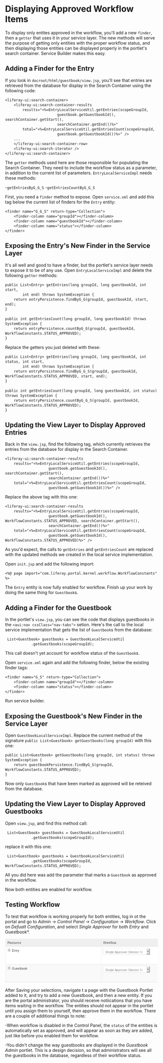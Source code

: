 # Displaying Approved Workflow Items

To display only entites approved in the workflow, you'll add a new `finder`,
then a `getter` that uses it in your service layer. The new methods will serve
the purpose of getting only entities with the proper workflow status, and then
displaying those entities can be displayed properly in the portlet's search
container. Service Builder makes this easy.

## Adding a Finder for the Entry

If you look in `docroot/html/guestbook/view.jsp`, you'll see that entries are
retrieved from the database for display in the Search Container using the
following code:

    <liferay-ui:search-container>
        <liferay-ui:search-container-results
            results="<%=EntryLocalServiceUtil.getEntries(scopeGroupId,
                            guestbook.getGuestbookId(), searchContainer.getStart(),
                            searchContainer.getEnd())%>"
            total="<%=EntryLocalServiceUtil.getEntriesCount(scopeGroupId,
                            guestbook.getGuestbookId())%>" />
        ...
        </liferay-ui:search-container-row>
        <liferay-ui:search-iterator />
    </liferay-ui:search-container>

The `getter` methods used here are those responsible for populating the Search
Container. They need to include the workflow status as a parameter, in addition
to the current list of parameters. `EntryLocalServiceImpl` needs these methods:

-`getEntriesByG_G_S`
-`getEntriesCountByG_G_S`

First, you need a `finder` method to expose. Open `service.xml` and add this
tag below the current list of finders for the `Entry` entity:

    <finder name="G_G_S" return-type="Collection">
        <finder-column name="groupId"></finder-column>
        <finder-column name="guestbookId"></finder-column>
        <finder-column name="status"></finder-column>
    </finder>

## Exposing the Entry's New Finder in the Service Layer

It's all well and good to have a finder, but the portlet's service layer needs
to expose it to be of any use. Open `EntryLocalServiceImpl` and delete the
following `getter` methods: 


	public List<Entry> getEntries(long groupId, long guestbookId, int start,
			int end) throws SystemException {
		return entryPersistence.findByG_G(groupId, guestbookId, start, end);
	}
	
	public int getEntriesCount(long groupId, long guestbookId) throws SystemException {
		return entryPersistence.countByG_G(groupId, guestbookId, WorkflowConstants.STATUS_APPROVED);
	}

Replace the getters you just deleted with these:

	public List<Entry> getEntries(long groupId, long guestbookId, int status, int start,
			int end) throws SystemException {
		return entryPersistence.findByG_G_S(groupId, guestbookId, WorkflowConstants.STATUS_APPROVED, start, end);
	}
	
	public int getEntriesCount(long groupId, long guestbookId, int status) throws SystemException {
		return entryPersistence.countByG_G_S(groupId, guestbookId, WorkflowConstants.STATUS_APPROVED);
	}

## Updating the View Layer to Display Approved Entries

Back in the `view.jsp`, find the following tag, which currently retrieves the
entries from the database for display in the Search Container.

	<liferay-ui:search-container-results
		results="<%=EntryLocalServiceUtil.getEntries(scopeGroupId,
						guestbook.getGuestbookId(), searchContainer.getStart(),
						searchContainer.getEnd())%>"
		total="<%=EntryLocalServiceUtil.getEntriesCount(scopeGroupId,
						guestbook.getGuestbookId())%>" />

Replace the above tag with this one:

	<liferay-ui:search-container-results
		results="<%=EntryLocalServiceUtil.getEntries(scopeGroupId,
						guestbook.getGuestbookId(), WorkflowConstants.STATUS_APPROVED, searchContainer.getStart(),
						searchContainer.getEnd())%>"
		total="<%=EntryLocalServiceUtil.getEntriesCount(scopeGroupId,
						guestbook.getGuestbookId(), WorkflowConstants.STATUS_APPROVED)%>" />

As you'd expect, the calls to `getEntries` and `getEntriesCount` are replaced
with the updated methods we created in the local service implementation. 

Open `init.jsp` and add the following import:

    <%@ page import="com.liferay.portal.kernel.workflow.WorkflowConstants" %>

The `Entry` entity is now fully enabled for workflow. Finish up your work by doing the same thing for `Guestbook`s.

## Adding a Finder for the Guestbook

In the portlet's `view.jsp`, you can see the code that displays guestbooks in
the `<aui:nav cssClass="nav-tabs">` setion. Here's the call to the local
service implementation that gets the list of `Guestbook`s from the database:

     List<Guestbook> guestbooks = GuestbookLocalServiceUtil
                .getGuestbooks(scopeGroupId);

This call doesn't yet account for workflow status of the `Guestbook`s.

Open `service.xml` again and add the following finder, below the existing
finder tags:

    <finder name="G_S" return-type="Collection">
        <finder-column name="groupId"></finder-column>
        <finder-column name="status"></finder-column>
    </finder>

Run service builder. 

## Exposing the Guestbook's New Finder in the Service Layer

Open `GuestbookLocalServiceImpl`. Replace the current method of the
signature `public List<Guestbook> getGuestbooks(long groupId)` with this one:

	public List<Guestbook> getGuestbooks(long groupId, int status) throws SystemException {
		return guestbookPersistence.findByG_S(groupId, WorkflowConstants.STATUS_APPROVED);
	}

Now only `Guestbook`s that have been marked as approved will be reteived from the database. 

## Updating the View Layer to Display Approved Guestbooks

Open `view.jsp`, and find this method call:

     List<Guestbook> guestbooks = GuestbookLocalServiceUtil
                .getGuestbooks(scopeGroupId);

replace it with this one:

     List<Guestbook> guestbooks = GuestbookLocalServiceUtil
                .getGuestbooks(scopeGroupId, WorkflowConstants.STATUS_APPROVED);

All you did here was add the parameter that marks a `Guestbook`
as approved in the workflow.

Now both entities are enabled for workflow.

## Testing Workflow

To test that workflow is working properly for both entities, log in ot the
portal and go to *Admin* &rarr; *Control Panel* &rarr; *Configuration*
&rarr; *Workflow*. Click on *Defualt Configuration*, and select 
*Single Approver* for both *Entry* and Guestbook*.

![Figure 1: Enable workflow for entities in the Control Panel.](../../images/test-workflow-1.png)

After Saving your selections, navigate t a page with the Guestbook Portlet
added to it, and try to add a new Guestbook, and then a new entity. If you
are the portal administrator, you should receive notiications that you have
items waiting in the workflow. The entities should not appear in the portlet
until you assign them to yourself, then approve them in the workflow. There
are a couple of additional things to note:

-When workflow is disabled in the Control Panel, the `status` of the entities
is automatically set as approved, and will appear as soon as they are added, just like before you enabled them for workflow.
<!--I'm assuming this, need to confirm in the database or by debugging-->
-You didn't change the way guestbooks are displayed in the *Guestbook Admin*
portlet. This is a design decision, so that administrators will see all the
guestbooks in the database, regardless of their workflow status.
